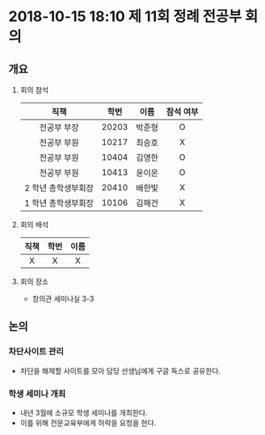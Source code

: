 # 2018-10-15 18:10 제 11회 정례 전공부 회의

## 개요
1. 회의 참석

    |         직책        |  학번 |  이름  | 참석 여부 |
    |:-------------------:|:-----:|:------:|:---------:|
    |     전공부 부장     | 20203 | 박준형 |     O     |
    |     전공부 부원     | 10217 | 최승호 |     X     |
    |     전공부 부원     | 10404 | 김영한 |     O     |
    |     전공부 부원     | 10413 | 윤이온 |     O     |
    | 2 학년 총학생부회장  | 20410 | 배한빛 |     X     |
    | 1 학년 총학생부회장  | 10106 | 김해건 |     X     |

2. 회의 배석

    | 직책 | 학번 | 이름 |
    |:----:|:----:|:----:|
    | X    | X    | X    |

3. 회의 장소
    * 창의관 세미나실 3-3

## 논의
### 차단사이트 관리
- 차단을 해제할 사이트를 모아 담당 선생님에게 구글 독스로 공유한다.

### 학생 세미나 개최
- 내년 3월에 소규모 학생 세미나를 개최한다.
- 이를 위해 전문교육부에게 허락을 요청을 한다.